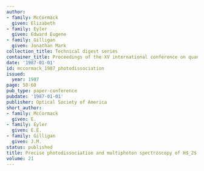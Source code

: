 ```yaml
---
author:
- family: McCormack
  given: Elizabeth
- family: Eyler
  given: Edward Eugene
- family: Gilligan
  given: Jonathan Mark
collection_title: Technical digest series
container_title: Proceedings of the XV international conference on quantum electronics
date: '1987-01-01'
id: mccormack_1987_photodissociation
issued:
  year: 1987
page: 58-60
pub_type: paper-conference
pubdate: '1987-01-01'
publisher: Optical Society of America
short_author:
- family: McCormack
  given: E.
- family: Eyler
  given: E.E.
- family: Gilligan
  given: J.M.
status: published
title: Precise photodissociation and multiphoton spectroscopy of H$_2$
volume: 21
---
```

